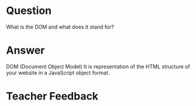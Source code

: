 # Question
What is the DOM and what does it stand for?

# Answer
DOM (Document Object Model)
It is representation of the HTML structure of your website in a JavaScript object format.

# Teacher Feedback